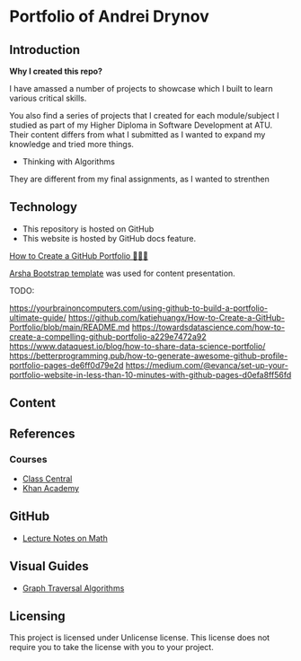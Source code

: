# Portfolio of Andrei Drynov

## Introduction

**Why I created this repo?**

I have amassed a number of projects to showcase which I built to learn various critical skills. 

You also find a series of projects that I created for each module/subject I studied as part of my Higher Diploma in Software Development at ATU. Their content differs from what I submitted as I wanted to expand my knowledge and tried more things.

- Thinking with Algorithms


They are different from my final assignments, as I wanted to strenthen 

## Technology

- This repository is hosted on GitHub
- This website is hosted by GitHub docs feature.

[How to Create a GitHub Portfolio 🙋🏻‍♀️](https://github.com/katiehuangx/How-to-Create-a-GitHub-Portfolio/blob/main/README.md)

[Arsha Bootstrap template](https://bootstrapmade.com/arsha-free-bootstrap-html-template-corporate/) was used for content presentation.


TODO:

https://yourbrainoncomputers.com/using-github-to-build-a-portfolio-ultimate-guide/
https://github.com/katiehuangx/How-to-Create-a-GitHub-Portfolio/blob/main/README.md
https://towardsdatascience.com/how-to-create-a-compelling-github-portfolio-a229e7472a92
https://www.dataquest.io/blog/how-to-share-data-science-portfolio/
https://betterprogramming.pub/how-to-generate-awesome-github-profile-portfolio-pages-de6ff0d79e2d
https://medium.com/@evanca/set-up-your-portfolio-website-in-less-than-10-minutes-with-github-pages-d0efa8ff56fd


## Content








## References

### Courses

- [Class Central](https://www.classcentral.com/subject/programming-and-software-development?free=true)
- [Khan Academy](https://www.khanacademy.org/computing/computer-science/algorithms)


## GitHub

- [Lecture Notes on Math](https://github.com/rossant/awesome-math)

## Visual Guides

- [Graph Traversal Algorithms](https://workshape.github.io/visual-graph-algorithms/)


## Licensing

This project is licensed under Unlicense license. This license does not require you to take the license with you to your project.
